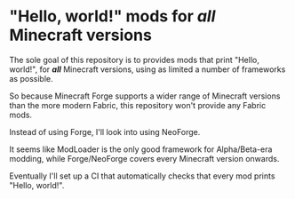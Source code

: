 # "Hello, world!" mods for ***all*** Minecraft versions

The sole goal of this repository is to provides mods that print "Hello, world!", for ***all*** Minecraft versions, using as limited a number of frameworks as possible.

So because Minecraft Forge supports a wider range of Minecraft versions than the more modern Fabric, this repository won't provide any Fabric mods.

Instead of using Forge, I'll look into using NeoForge.

It seems like ModLoader is the only good framework for Alpha/Beta-era modding, while Forge/NeoForge covers every Minecraft version onwards.

Eventually I'll set up a CI that automatically checks that every mod prints "Hello, world!".
